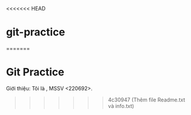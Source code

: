 <<<<<<< HEAD
# git-practice
=======
# Git Practice
Giới thiệu: Tôi là <Nguyen Doan Trang>, MSSV <220692>.
>>>>>>> 4c30947 (Thêm file Readme.txt và info.txt)
